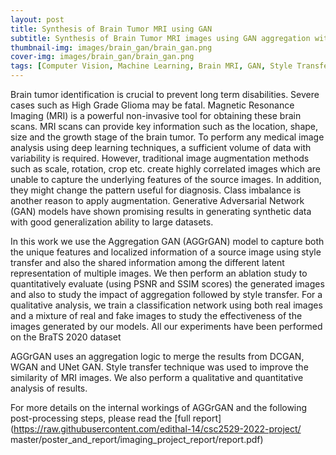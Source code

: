 ```yaml
---
layout: post
title: Synthesis of Brain Tumor MRI using GAN
subtitle: Synthesis of Brain Tumor MRI images using GAN aggregation with style transfer
thumbnail-img: images/brain_gan/brain_gan.png
cover-img: images/brain_gan/brain_gan.png
tags: [Computer Vision, Machine Learning, Brain MRI, GAN, Style Transfer, Synthetic Data]
---
```


Brain tumor identification is crucial to prevent long term disabilities.
Severe cases such as High Grade Glioma may be fatal.
Magnetic Resonance Imaging (MRI) is a powerful non-invasive tool for obtaining these brain scans. 
MRI scans can provide key information such as the location, shape, size and the growth
stage of the brain tumor. To perform any medical image analysis using deep learning techniques, a 
sufficient volume of data with variability is required.
However, traditional image augmentation methods such as scale, rotation, crop etc. create highly 
correlated images which are unable to capture the underlying features of the source images.
In addition, they might change the pattern useful for diagnosis.
Class imbalance is another reason to apply augmentation.
Generative Adversarial Network (GAN) models have shown promising results in generating synthetic 
data with good generalization ability to large datasets.

In this work we use the Aggregation GAN (AGGrGAN) model to capture both the unique features and 
localized information of a source image using style transfer and also the shared information
among the different latent representation of multiple images.
We then perform an ablation study to quantitatively evaluate (using PSNR and SSIM scores) the 
generated images and also to study the impact of aggregation followed by style transfer.
For a qualitative analysis, we train a classification network using both real images and a 
mixture of real and fake images to study the effectiveness of the images generated by our models. 
All our experiments have been performed on the BraTS 2020 dataset

AGGrGAN uses an aggregation logic to merge the results from DCGAN, WGAN and UNet GAN.
Style transfer technique was used to improve the similarity of MRI images.
We also perform a qualitative and quantitative analysis of results.

For more details on the internal workings of AGGrGAN and the following post-processing steps, 
please read the [full report](https://raw.githubusercontent.com/edithal-14/csc2529-2022-project/
master/poster_and_report/imaging_project_report/report.pdf)